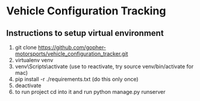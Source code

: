 # Vehicle Configuration Tracking


## Instructions to setup virtual environment
1. git clone https://github.com/gopher-motorsports/vehicle_configuration_tracker.git
2. virtualenv venv 
3. venv\Scripts\activate (use to reactivate, try source venv/bin/activate for mac)
4. pip install -r ./requirements.txt (do this only once)
5. deactivate
6. to run project cd into it and run python manage.py runserver








